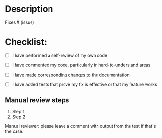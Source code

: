 # Description
<!-- Please include a summary of the change and which issue is fixed. Please also include relevant motivation and context. List any dependencies that are required for this change. -->

Fixes # (issue)

<!--
  By submitting the Contribution, you acknowledge that you have read the Contributor License Agreement at https://avohq.io/cla and agree to be bound by its terms.
-->

# Checklist:
<!--
  Please go through the steps and complete them if they make sense (add tests if the change requires it, add to the docs, etc.)
  (Mark [x] inside the brackets)
-->

- [ ] I have performed a self-review of my own code
- [ ] I have commented my code, particularly in hard-to-understand areas
- [ ] I have made corresponding changes to the [documentation](https://github.com/avo-hq/docs)
- [ ] I have added tests that prove my fix is effective or that my feature works


## Manual review steps
<!-- Please describe the tests that you ran to verify your changes. Provide instructions so we can reproduce. Please also list any relevant details for your test configuration. -->

1. Step 1
1. Step 2

Manual reviewer: please leave a comment with output from the test if that's the case.
